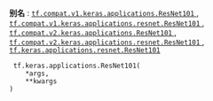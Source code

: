 **别名** : [ `tf.compat.v1.keras.applications.ResNet101` ](/api_docs/python/tf/keras/applications/ResNet101), [ `tf.compat.v1.keras.applications.resnet.ResNet101` ](/api_docs/python/tf/keras/applications/ResNet101), [ `tf.compat.v2.keras.applications.ResNet101` ](/api_docs/python/tf/keras/applications/ResNet101), [ `tf.compat.v2.keras.applications.resnet.ResNet101` ](/api_docs/python/tf/keras/applications/ResNet101), [ `tf.keras.applications.resnet.ResNet101` ](/api_docs/python/tf/keras/applications/ResNet101)

```
 tf.keras.applications.ResNet101(
    *args,
    **kwargs
)
 
```

